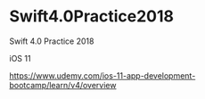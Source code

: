 # Swift4.0Practice2018
Swift 4.0 Practice 2018

iOS 11

https://www.udemy.com/ios-11-app-development-bootcamp/learn/v4/overview

